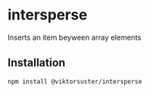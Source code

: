 # intersperse

Inserts an item beyween array elements

## Installation

```sh
npm install @viktorsuster/intersperse
```